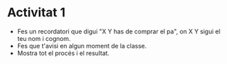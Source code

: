 # Activitat 1
- Fes un recordatori que digui "X Y has de comprar el pa", on X Y sigui el teu nom i cognom.
- Fes que t'avisi en algun moment de la classe.
- Mostra tot el procés i el resultat.
